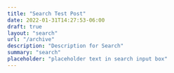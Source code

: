 ```yaml
---
title: "Search Test Post"
date: 2022-01-31T14:27:53-06:00
draft: true
layout: "search" 
url: "/archive"
description: "Description for Search"
summary: "search"
placeholder: "placeholder text in search input box"
---
```


